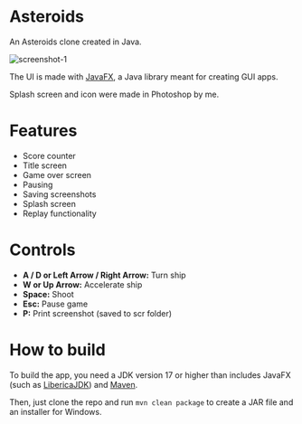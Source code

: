 # Asteroids
An Asteroids clone created in Java.

![screenshot-1](https://github.com/user-attachments/assets/b5d51888-b105-4b45-88b3-6d7e1dcd2312)


The UI is made with [JavaFX](https://openjfx.io/), a Java library meant for creating GUI apps.

Splash screen and icon were made in Photoshop by me.

# Features
- Score counter
- Title screen
- Game over screen
- Pausing
- Saving screenshots
- Splash screen
- Replay functionality

# Controls
- **A / D or Left Arrow / Right Arrow:** Turn ship
- **W or Up Arrow:** Accelerate ship
- **Space:** Shoot
- **Esc:** Pause game
- **P:** Print screenshot (saved to scr folder)

# How to build
To build the app, you need a JDK version 17 or higher than includes JavaFX (such as [LibericaJDK](https://bell-sw.com/pages/downloads/#jdk-21-lts)) and [Maven](https://maven.apache.org/download.cgi).

Then, just clone the repo and run `mvn clean package` to create a JAR file and an installer for Windows.
